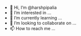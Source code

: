 - 👋 Hi, I’m @harshpipalia
- 👀 I’m interested in ...
- 🌱 I’m currently learning ...
- 💞️ I’m looking to collaborate on ...
- 📫 How to reach me ...

<!---
harshpipalia/harshpipalia is a ✨ special ✨ repository because its `README.md` (this file) appears on your GitHub profile.
You can click the Preview link to take a look at your changes.
--->
